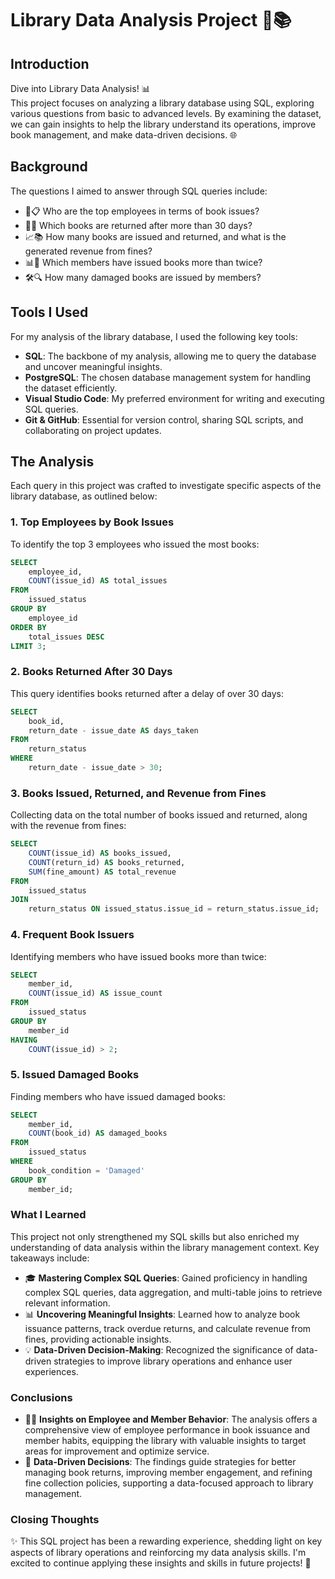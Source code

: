 # Library Data Analysis Project 🚀📚

## Introduction
Dive into Library Data Analysis! 📊  
This project focuses on analyzing a library database using SQL, exploring various questions from basic to advanced levels. By examining the dataset, we can gain insights to help the library understand its operations, improve book management, and make data-driven decisions. 🌐

## Background
The questions I aimed to answer through SQL queries include:

- 💼📋 Who are the top employees in terms of book issues?
- 📅📖 Which books are returned after more than 30 days?
- 📈📚 How many books are issued and returned, and what is the generated revenue from fines?
- 📊👥 Which members have issued books more than twice?
- 🛠️🔍 How many damaged books are issued by members?

## Tools I Used
For my analysis of the library database, I used the following key tools:

- **SQL**: The backbone of my analysis, allowing me to query the database and uncover meaningful insights.
- **PostgreSQL**: The chosen database management system for handling the dataset efficiently.
- **Visual Studio Code**: My preferred environment for writing and executing SQL queries.
- **Git & GitHub**: Essential for version control, sharing SQL scripts, and collaborating on project updates.

## The Analysis
Each query in this project was crafted to investigate specific aspects of the library database, as outlined below:

### 1. Top Employees by Book Issues
To identify the top 3 employees who issued the most books:

```sql
SELECT 
    employee_id, 
    COUNT(issue_id) AS total_issues
FROM 
    issued_status
GROUP BY 
    employee_id
ORDER BY 
    total_issues DESC
LIMIT 3;
```
### 2. Books Returned After 30 Days
This query identifies books returned after a delay of over 30 days:

```sql
SELECT 
    book_id, 
    return_date - issue_date AS days_taken
FROM 
    return_status
WHERE 
    return_date - issue_date > 30;
```
### 3. Books Issued, Returned, and Revenue from Fines
Collecting data on the total number of books issued and returned, along with the revenue from fines:

```sql
SELECT 
    COUNT(issue_id) AS books_issued,
    COUNT(return_id) AS books_returned,
    SUM(fine_amount) AS total_revenue
FROM 
    issued_status
JOIN 
    return_status ON issued_status.issue_id = return_status.issue_id;
```
### 4. Frequent Book Issuers
Identifying members who have issued books more than twice:

```sql
SELECT 
    member_id, 
    COUNT(issue_id) AS issue_count
FROM 
    issued_status
GROUP BY 
    member_id
HAVING 
    COUNT(issue_id) > 2;
```
### 5. Issued Damaged Books
Finding members who have issued damaged books:

```sql
SELECT 
    member_id, 
    COUNT(book_id) AS damaged_books
FROM 
    issued_status
WHERE 
    book_condition = 'Damaged'
GROUP BY 
    member_id;
```
### What I Learned
This project not only strengthened my SQL skills but also enriched my understanding of data analysis within the library management context. Key takeaways include:

- 🎓 **Mastering Complex SQL Queries**: Gained proficiency in handling complex SQL queries, data aggregation, and multi-table joins to retrieve relevant information.
- 📊 **Uncovering Meaningful Insights**: Learned how to analyze book issuance patterns, track overdue returns, and calculate revenue from fines, providing actionable insights.
- 💡 **Data-Driven Decision-Making**: Recognized the significance of data-driven strategies to improve library operations and enhance user experiences.

### Conclusions
- 🧑‍💼 **Insights on Employee and Member Behavior**: The analysis offers a comprehensive view of employee performance in book issuance and member habits, equipping the library with valuable insights to target areas for improvement and optimize service.
- 🎯 **Data-Driven Decisions**: The findings guide strategies for better managing book returns, improving member engagement, and refining fine collection policies, supporting a data-focused approach to library management.

### Closing Thoughts
✨ This SQL project has been a rewarding experience, shedding light on key aspects of library operations and reinforcing my data analysis skills. I'm excited to continue applying these insights and skills in future projects! 🌟
